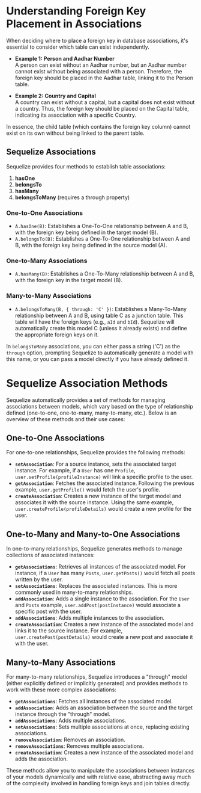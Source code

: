 # Understanding Foreign Key Placement in Associations

When deciding where to place a foreign key in database associations, it's essential to consider which table can exist independently.

- **Example 1: Person and Aadhar Number**  
  A person can exist without an Aadhar number, but an Aadhar number cannot exist without being associated with a person. Therefore, the foreign key should be placed in the Aadhar table, linking it to the Person table.

- **Example 2: Country and Capital**  
  A country can exist without a capital, but a capital does not exist without a country. Thus, the foreign key should be placed on the Capital table, indicating its association with a specific Country.

In essence, the child table (which contains the foreign key column) cannot exist on its own without being linked to the parent table.

## Sequelize Associations

Sequelize provides four methods to establish table associations:

1. **hasOne**
2. **belongsTo**
3. **hasMany**
4. **belongsToMany** (requires a through property)

### One-to-One Associations

- `A.hasOne(B)`: Establishes a One-To-One relationship between A and B, with the foreign key being defined in the target model (B).
- `A.belongsTo(B)`: Establishes a One-To-One relationship between A and B, with the foreign key being defined in the source model (A).

### One-to-Many Associations

- `A.hasMany(B)`: Establishes a One-To-Many relationship between A and B, with the foreign key in the target model (B).

### Many-to-Many Associations

- `A.belongsToMany(B, { through: 'C' })`: Establishes a Many-To-Many relationship between A and B, using table C as a junction table. This table will have the foreign keys (e.g., `aId` and `bId`). Sequelize will automatically create this model C (unless it already exists) and define the appropriate foreign keys on it.

In `belongsToMany` associations, you can either pass a string ('C') as the `through` option, prompting Sequelize to automatically generate a model with this name, or you can pass a model directly if you have already defined it.

# Sequelize Association Methods

Sequelize automatically provides a set of methods for managing associations between models, which vary based on the type of relationship defined (one-to-one, one-to-many, many-to-many, etc.). Below is an overview of these methods and their use cases:

## One-to-One Associations

For one-to-one relationships, Sequelize provides the following methods:

- **`setAssociation`**: For a source instance, sets the associated target instance. For example, if a `User` has one `Profile`, `user.setProfile(profileInstance)` will link a specific profile to the user.
- **`getAssociation`**: Fetches the associated instance. Following the previous example, `user.getProfile()` would fetch the user's profile.
- **`createAssociation`**: Creates a new instance of the target model and associates it with the source instance. Using the same example, `user.createProfile(profileDetails)` would create a new profile for the user.

## One-to-Many and Many-to-One Associations

In one-to-many relationships, Sequelize generates methods to manage collections of associated instances:

- **`getAssociations`**: Retrieves all instances of the associated model. For instance, if a `User` has many `Posts`, `user.getPosts()` would fetch all posts written by the user.
- **`setAssociations`**: Replaces the associated instances. This is more commonly used in many-to-many relationships.
- **`addAssociation`**: Adds a single instance to the association. For the `User` and `Posts` example, `user.addPost(postInstance)` would associate a specific post with the user.
- **`addAssociations`**: Adds multiple instances to the association.
- **`createAssociation`**: Creates a new instance of the associated model and links it to the source instance. For example, `user.createPost(postDetails)` would create a new post and associate it with the user.

## Many-to-Many Associations

For many-to-many relationships, Sequelize introduces a "through" model (either explicitly defined or implicitly generated) and provides methods to work with these more complex associations:

- **`getAssociations`**: Fetches all instances of the associated model.
- **`addAssociation`**: Adds an association between the source and the target instance through the "through" model.
- **`addAssociations`**: Adds multiple associations.
- **`setAssociations`**: Sets multiple associations at once, replacing existing associations.
- **`removeAssociation`**: Removes an association.
- **`removeAssociations`**: Removes multiple associations.
- **`createAssociation`**: Creates a new instance of the associated model and adds the association.

These methods allow you to manipulate the associations between instances of your models dynamically and with relative ease, abstracting away much of the complexity involved in handling foreign keys and join tables directly.
